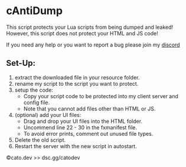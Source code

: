 # cAntiDump

This script protects your Lua scripts from being dumped and leaked! However, this script does not protect your HTML and JS code!

If you need any help or you want to report a bug please join my [discord](https://dsc.gg/catodev)

## Set-Up:
1. extract the downloaded file in your resource folder.
2. rename my script to the script you want to protect.
3. setup the code:
    - Copy your script code to be protected into my client server and config file.
    - Note that you cannot add files other than HTML or JS.
4. (optional) add your UI files:
    - Drag and drop your UI files into the HTML folder.
    - Uncommend line 22 - 30 in the fxmanifest file.
    - To avoid error prints, comment out unused file types.
5. Delete the old script.
6. Restart the server with the new script in autostart.

©cato.dev >> dsc.gg/catodev

